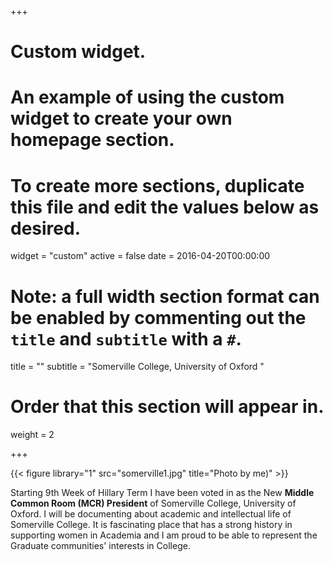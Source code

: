 +++
# Custom widget.
# An example of using the custom widget to create your own homepage section.
# To create more sections, duplicate this file and edit the values below as desired.
widget = "custom"
active = false
date = 2016-04-20T00:00:00

# Note: a full width section format can be enabled by commenting out the `title` and `subtitle` with a `#`.
title = ""
subtitle = "Somerville College, University of Oxford "

# Order that this section will appear in.
weight = 2



+++

{{< figure library="1" src="somerville1.jpg" title="Photo by me)" >}}


Starting 9th Week of Hillary Term I have been voted in as the New **Middle Common Room (MCR) President** of Somerville College, University of Oxford.
I will be documenting about academic and intellectual life of Somerville College. It is fascinating place that has a strong history in supporting women in Academia and I am proud to be able to represent the Graduate communities' interests in College.

